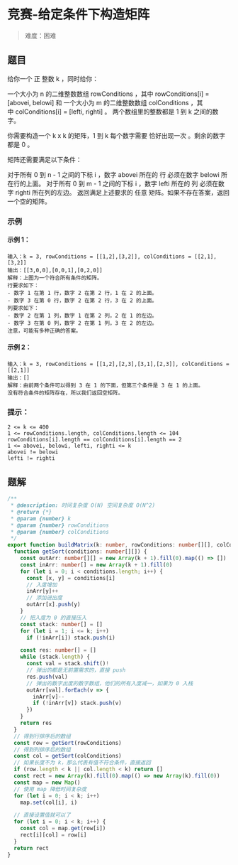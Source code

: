 # 竞赛-给定条件下构造矩阵

> 难度：困难

## 题目

给你一个 正 整数 k ，同时给你：

一个大小为 n 的二维整数数组 rowConditions ，其中 rowConditions[i] = [abovei, belowi] 和
一个大小为 m 的二维整数数组 colConditions ，其中 colConditions[i] = [lefti, righti] 。
两个数组里的整数都是 1 到 k 之间的数字。

你需要构造一个 k x k 的矩阵，1 到 k 每个数字需要 恰好出现一次 。剩余的数字都是 0 。

矩阵还需要满足以下条件：

对于所有 0 到 n - 1 之间的下标 i ，数字 abovei 所在的 行 必须在数字 belowi 所在行的上面。
对于所有 0 到 m - 1 之间的下标 i ，数字 lefti 所在的 列 必须在数字 righti 所在列的左边。
返回满足上述要求的 任意 矩阵。如果不存在答案，返回一个空的矩阵。

### 示例

#### 示例 1：

```
输入：k = 3, rowConditions = [[1,2],[3,2]], colConditions = [[2,1],[3,2]]
输出：[[3,0,0],[0,0,1],[0,2,0]]
解释：上图为一个符合所有条件的矩阵。
行要求如下：
- 数字 1 在第 1 行，数字 2 在第 2 行，1 在 2 的上面。
- 数字 3 在第 0 行，数字 2 在第 2 行，3 在 2 的上面。
列要求如下：
- 数字 2 在第 1 列，数字 1 在第 2 列，2 在 1 的左边。
- 数字 3 在第 0 列，数字 2 在第 1 列，3 在 2 的左边。
注意，可能有多种正确的答案。
```

#### 示例 2：

```
输入：k = 3, rowConditions = [[1,2],[2,3],[3,1],[2,3]], colConditions = [[2,1]]
输出：[]
解释：由前两个条件可以得到 3 在 1 的下面，但第三个条件是 3 在 1 的上面。
没有符合条件的矩阵存在，所以我们返回空矩阵。
```

### 提示：

```
2 <= k <= 400
1 <= rowConditions.length, colConditions.length <= 104
rowConditions[i].length == colConditions[i].length == 2
1 <= abovei, belowi, lefti, righti <= k
abovei != belowi
lefti != righti
```

## 题解

```ts
/**
 * @description: 时间复杂度 O(N) 空间复杂度 O(N^2)
 * @return {*}
 * @param {number} k
 * @param {number} rowConditions
 * @param {number} colConditions
 */
export function buildMatrix(k: number, rowConditions: number[][], colConditions: number[][]): number[][] {
  function getSort(conditions: number[][]) {
    const outArr: number[][] = new Array(k + 1).fill(0).map(() => [])
    const inArr: number[] = new Array(k + 1).fill(0)
    for (let i = 0; i < conditions.length; i++) {
      const [x, y] = conditions[i]
      // 入度增加
      inArr[y]++
      // 添加进出度
      outArr[x].push(y)
    }
    // 把入度为 0 的直接压入
    const stack: number[] = []
    for (let i = 1; i <= k; i++)
      if (!inArr[i]) stack.push(i)

    const res: number[] = []
    while (stack.length) {
      const val = stack.shift()!
      // 弹出的都是无前置需求的，直接 push
      res.push(val)
      // 弹出的数字出度的数字数组，他们的所有入度减一，如果为 0 入栈
      outArr[val].forEach(v => {
        inArr[v]--
        if (!inArr[v]) stack.push(v)
      })
    }
    return res
  }
  // 得到行排序后的数组
  const row = getSort(rowConditions)
  // 得到列排序后的数组
  const col = getSort(colConditions)
  // 如果长度不为 k，那么代表有值不符合条件，直接返回
  if (row.length < k || col.length < k) return []
  const rect = new Array(k).fill(0).map(() => new Array(k).fill(0))
  const map = new Map()
  // 使用 map 降低时间复杂度
  for (let i = 0; i < k; i++)
    map.set(col[i], i)

  // 直接设置值就可以了
  for (let i = 0; i < k; i++) {
    const col = map.get(row[i])
    rect[i][col] = row[i]
  }
  return rect
}
```
